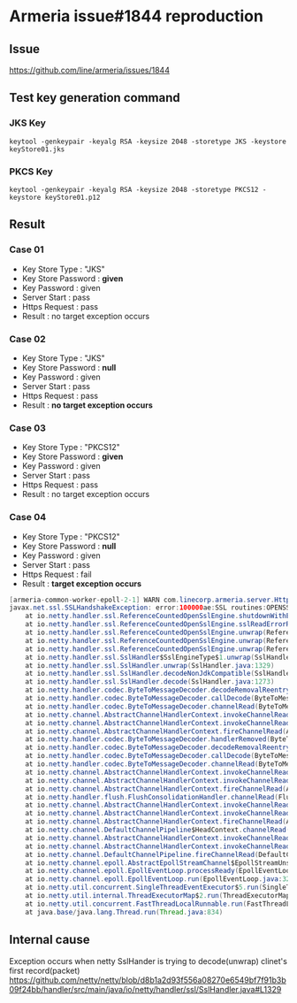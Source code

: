 # Armeria issue#1844 reproduction
## Issue
https://github.com/line/armeria/issues/1844
## Test key generation command
### JKS Key
```
keytool -genkeypair -keyalg RSA -keysize 2048 -storetype JKS -keystore keyStore01.jks
```
### PKCS Key
```
keytool -genkeypair -keyalg RSA -keysize 2048 -storetype PKCS12 -keystore keyStore01.p12
```
## Result
### Case 01
* Key Store Type : "JKS"
* Key Store Password : **given**
* Key Password : given
* Server Start : pass
* Https Request : pass
* Result : no target exception occurs
### Case 02
* Key Store Type : "JKS"
* Key Store Password : **null**
* Key Password : given
* Server Start : pass
* Https Request : pass
* Result : **no target exception occurs**
### Case 03
* Key Store Type : "PKCS12"
* Key Store Password : **given**
* Key Password : given
* Server Start : pass
* Https Request : pass
* Result : no target exception occurs
### Case 04
* Key Store Type : "PKCS12"
* Key Store Password : **null**
* Key Password : given
* Server Start : pass
* Https Request : fail
* Result : **target exception occurs**
``` java
[armeria-common-worker-epoll-2-1] WARN com.linecorp.armeria.server.HttpServerPipelineConfigurator - [id: 0x3b82c32a, L:/127.0.0.1:8081 - R:/127.0.0.1:41596] TLS handshake failed:
javax.net.ssl.SSLHandshakeException: error:100000ae:SSL routines:OPENSSL_internal:NO_CERTIFICATE_SET
	at io.netty.handler.ssl.ReferenceCountedOpenSslEngine.shutdownWithError(ReferenceCountedOpenSslEngine.java:965)
	at io.netty.handler.ssl.ReferenceCountedOpenSslEngine.sslReadErrorResult(ReferenceCountedOpenSslEngine.java:1231)
	at io.netty.handler.ssl.ReferenceCountedOpenSslEngine.unwrap(ReferenceCountedOpenSslEngine.java:1185)
	at io.netty.handler.ssl.ReferenceCountedOpenSslEngine.unwrap(ReferenceCountedOpenSslEngine.java:1256)
	at io.netty.handler.ssl.ReferenceCountedOpenSslEngine.unwrap(ReferenceCountedOpenSslEngine.java:1299)
	at io.netty.handler.ssl.SslHandler$SslEngineType$1.unwrap(SslHandler.java:204)
	at io.netty.handler.ssl.SslHandler.unwrap(SslHandler.java:1329)
	at io.netty.handler.ssl.SslHandler.decodeNonJdkCompatible(SslHandler.java:1236)
	at io.netty.handler.ssl.SslHandler.decode(SslHandler.java:1273)
	at io.netty.handler.codec.ByteToMessageDecoder.decodeRemovalReentryProtection(ByteToMessageDecoder.java:505)
	at io.netty.handler.codec.ByteToMessageDecoder.callDecode(ByteToMessageDecoder.java:444)
	at io.netty.handler.codec.ByteToMessageDecoder.channelRead(ByteToMessageDecoder.java:283)
	at io.netty.channel.AbstractChannelHandlerContext.invokeChannelRead(AbstractChannelHandlerContext.java:374)
	at io.netty.channel.AbstractChannelHandlerContext.invokeChannelRead(AbstractChannelHandlerContext.java:360)
	at io.netty.channel.AbstractChannelHandlerContext.fireChannelRead(AbstractChannelHandlerContext.java:352)
	at io.netty.handler.codec.ByteToMessageDecoder.handlerRemoved(ByteToMessageDecoder.java:256)
	at io.netty.handler.codec.ByteToMessageDecoder.decodeRemovalReentryProtection(ByteToMessageDecoder.java:510)
	at io.netty.handler.codec.ByteToMessageDecoder.callDecode(ByteToMessageDecoder.java:444)
	at io.netty.handler.codec.ByteToMessageDecoder.channelRead(ByteToMessageDecoder.java:283)
	at io.netty.channel.AbstractChannelHandlerContext.invokeChannelRead(AbstractChannelHandlerContext.java:374)
	at io.netty.channel.AbstractChannelHandlerContext.invokeChannelRead(AbstractChannelHandlerContext.java:360)
	at io.netty.channel.AbstractChannelHandlerContext.fireChannelRead(AbstractChannelHandlerContext.java:352)
	at io.netty.handler.flush.FlushConsolidationHandler.channelRead(FlushConsolidationHandler.java:154)
	at io.netty.channel.AbstractChannelHandlerContext.invokeChannelRead(AbstractChannelHandlerContext.java:374)
	at io.netty.channel.AbstractChannelHandlerContext.invokeChannelRead(AbstractChannelHandlerContext.java:360)
	at io.netty.channel.AbstractChannelHandlerContext.fireChannelRead(AbstractChannelHandlerContext.java:352)
	at io.netty.channel.DefaultChannelPipeline$HeadContext.channelRead(DefaultChannelPipeline.java:1421)
	at io.netty.channel.AbstractChannelHandlerContext.invokeChannelRead(AbstractChannelHandlerContext.java:374)
	at io.netty.channel.AbstractChannelHandlerContext.invokeChannelRead(AbstractChannelHandlerContext.java:360)
	at io.netty.channel.DefaultChannelPipeline.fireChannelRead(DefaultChannelPipeline.java:930)
	at io.netty.channel.epoll.AbstractEpollStreamChannel$EpollStreamUnsafe.epollInReady(AbstractEpollStreamChannel.java:794)
	at io.netty.channel.epoll.EpollEventLoop.processReady(EpollEventLoop.java:424)
	at io.netty.channel.epoll.EpollEventLoop.run(EpollEventLoop.java:326)
	at io.netty.util.concurrent.SingleThreadEventExecutor$5.run(SingleThreadEventExecutor.java:918)
	at io.netty.util.internal.ThreadExecutorMap$2.run(ThreadExecutorMap.java:74)
	at io.netty.util.concurrent.FastThreadLocalRunnable.run(FastThreadLocalRunnable.java:30)
	at java.base/java.lang.Thread.run(Thread.java:834)
```

## Internal cause
Exception occurs when netty SslHander is trying to decode(unwrap) clinet's first record(packet)  
https://github.com/netty/netty/blob/d8b1a2d93f556a08270e6549bf7f91b3b09f24bb/handler/src/main/java/io/netty/handler/ssl/SslHandler.java#L1329

